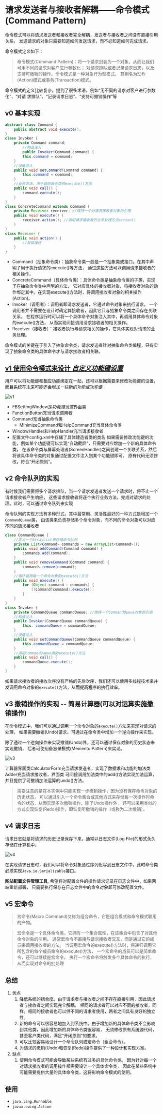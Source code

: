 # 请求发送者与接收者解耦——命令模式(Command Pattern)

命令模式可以将请求发送者和接收者完全解耦，发送者与接收者之间没有直接引用关系，
发送请求的对象只需要知道如何发送请求，而不必知道如何完成请求。

命令模式定义如下：

> 命令模式(Command Pattern)：将一个请求封装为一个对象，从而让我们可用不同的请求对客户进行参数化；
对请求排队或者记录请求日志，以及支持可撤销的操作。命令模式是一种对象行为型模式，
其别名为动作(Action)模式或事务(Transaction)模式。

命令模式的定义比较复杂，提到了很多术语，例如“用不同的请求对客户进行参数化”、“对请
求排队”，“记录请求日志”、“支持可撤销操作”等

## v0 基本实现

```java
abstract class Command {
    public abstract void execute();
}
class Invoker {
    private Command command;
        //构造注入
        public Invoker(Command command) {
        this.command = command;
    }
    //设值注入
    public void setCommand(Command command) {
        this.command = command;
    }
    //业务方法，用于调用命令类的execute()方法
    public void call() {
        command.execute();
    }
}
class ConcreteCommand extends Command {
    private Receiver receiver; //维持一个对请求接收者对象的引用
    public void execute() {
        receiver.action(); //调用请求接收者的业务处理方法action()
    }
}
class Receiver {
    public void action() {
        //具体操作
    }
}
```

- Command（抽象命令类）：抽象命令类一般是一个抽象类或接口，在其中声明了用于执行请求的execute()等方法，
通过这些方法可以调用请求接收者的相关操作。
- ConcreteCommand（具体命令类）：具体命令类是抽象命令类的子类，实现了在抽象命令类中声明的方法，
它对应具体的接收者对象，将接收者对象的动作绑定其中。在实现execute()方法时，将调用接收者对象的相关操作(Action)。
- Invoker（调用者）：调用者即请求发送者，它通过命令对象来执行请求。
一个调用者并不需要在设计时确定其接收者，因此它只与抽象命令类之间存在关联关系。
在程序运行时可以将一个具体命令对象注入其中，再调用具体命令对象的execute()方法，
从而实现间接调用请求接收者的相关操作。
- Receiver（接收者）：接收者执行与请求相关的操作，它具体实现对请求的业务处理。

命令模式的关键在于引入了抽象命令类，请求发送者针对抽象命令类编程，只有实现了抽象命令类的具体命令才与请求接收者相关联。

## [v1 使用命令模式来设计 _自定义功能键设置_](v1)

用户可以将功能键和相应功能绑定在一起，还可以根据需要来修改功能键的设置，而且系统在未来可能还会增加一些新的功能或功能键

![v1](v1/v1.png)

- FBSettingWindow是*功能键设置*界面类
- FunctionButton充当请求调用者
- Command充当抽象命令类
    - MinimizeCommand和HelpCommand充当具体命令类
- WindowHandler和HelpHandler充当请求接收者
- 配置文件config.xml中存储了具体建造者类的类名
    如果需要修改功能键的功能，例如某个功能键可以实现“自动截屏”，只需要对应增加一个新的具体命令类，
    在该命令类与屏幕处理者(ScreenHandler)之间创建一个关联关系，然后将该具体命令类的对象通过配置文件注入到某个功能键即可，
    原有代码无须修改，符合“开闭原则”。

## v2 命令队列的实现

有时候我们需要将多个请求排队，当一个请求发送者发送一个请求时，将不止一个请求接收者产生响应，
这些请求接收者将逐个执行业务方法，完成对请求的处理。此时，可以通过命令队列来实现

命令队列的实现方法有多种形式，其中最常用、灵活性最好的一种方式是增加一个`CommandQueue`类，
由该类来负责存储多个命令对象，而不同的命令对象可以对应不同的请求接收者

```java
class CommandQueue {
    //定义一个ArrayList来存储命令队列
    private List<Command> commands = new ArrayList<Command>();
    public void addCommand(Command command) {
        commands.add(command);
    }
    public void removeCommand(Command command) {
        commands.remove(command);
    }
    //循环调用每一个命令对象的execute()方法
    public void execute() {
        for (Object command : commands) {
            ((Command)command).execute();
        }
    }
}
class Invoker {
    private CommandQueue commandQueue; //维持一个CommandQueue对象的引用
    //构造注入
    public Invoker(CommandQueue commandQueue) {
        this. commandQueue = commandQueue;
    }
    //设值注入
    public void setCommandQueue(CommandQueue commandQueue) {
        this.commandQueue = commandQueue;
    }
    //调用CommandQueue类的execute()方法
    public void call() {
        commandQueue.execute();
    }
}
```

如果请求接收者的接收次序没有严格的先后次序，我们还可以使用多线程技术来并发调用命令对象的`execute()`方法，从而提高程序的执行效率。

## v3 撤销操作的实现 -- 简易计算器(可以对运算实施撤销操作)

在命令模式中，我们可以通过调用一个命令对象的`execute()`方法来实现对请求的处理，
如果需要撤销(Undo)请求，可通过在命令类中增加一个逆向操作来实现。

除了通过一个逆向操作来实现撤销(Undo)外，还可以通过保存对象的历史状态来实现撤销，
后者可使用备忘录模式(Memento Pattern)来实现。

![v3](v3/v3.png)

计算器界面类CalculatorForm充当请求发送者，实现了数据求和功能的加法类Adder充当请求接收者，界面类
可间接调用加法类中的add()方法实现加法运算，并且提供了可撤销加法运算的undo()方法。

> 需要注意的是在本实例中只能实现一步撤销操作，因为没有保存命令对象的历史状态，
可以通过引入一个命令集合或其他方式来存储每一次操作时命令的状态，从而实现多次撤销操作。除了Undo操作外，
还可以采用类似的方式实现恢复(Redo)操作，即恢复所撤销的操作（或称为二次撤销）。

## v4 请求日志

请求日志就是将请求的历史记录保存下来，通常以日志文件(Log File)的形式永久存储在计算机中。

![v4](v4/v4.png)

在实现请求日志时，我们可以将命令对象通过序列化写到日志文件中，此时命令类必须实现`Java.io.Serializable`接口。

**网站配置文件管理工具**, 希望将对配置文件的操作请求记录在日志文件中，如果网站重新部署，
只需要执行保存在日志文件中的命令对象即可修改配置文件。

## v5 宏命令

> 宏命令(Macro Command)又称为组合命令，它是组合模式和命令模式联用的产物。

> 宏命令是一个具体命令类，它拥有一个集合属性，在该集合中包含了对其他命令对象的引用。
通常宏命令不直接与请求接收者交互，而是通过它的成员来调用接收者的方法。
当调用宏命令的execute()方法时，将递归调用它所包含的每个成员命令的execute()方法，
一个宏命令的成员可以是简单命令，还可以继续是宏命令。
执行一个宏命令将触发多个具体命令的执行，从而实现对命令的批处理

## 总结

1. 优点
    1. 降低系统的耦合度。由于请求者与接收者之间不存在直接引用，因此请求者与接收者之间实现完全解耦，
    相同的请求者可以对应不同的接收者，同样，相同的接收者也可以供不同的请求者使用，两者之间具有良好的独立性。
    2. 新的命令可以很容易地加入到系统中。由于增加新的具体命令类不会影响到其他类，因此增加新的具体命令类很容易，
    无须修改原有系统源代码，甚至客户类代码，满足“开闭原则”的要求。
    3. 可以比较容易地设计一个命令队列或宏命令（组合命令）。
    4. 为请求的撤销(Undo)和恢复(Redo)操作提供了一种设计和实现方案。
1. 缺点
    1. 使用命令模式可能会导致某些系统有过多的具体命令类。
        因为针对每一个对请求接收者的调用操作都需要设计一个具体命令类，
        因此在某些系统中可能需要提供大量的具体命令类，这将影响命令模式的使用。

## 使用

- `java.lang.Runnable`
- `javax.swing.Action`